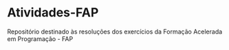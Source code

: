 # Atividades-FAP
Repositório destinado às resoluções dos exercícios da Formação Acelerada em Programação - FAP

